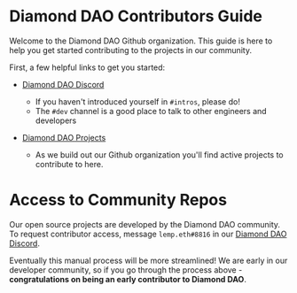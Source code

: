 # Diamond DAO Contributors Guide

Welcome to the Diamond DAO Github organization. This guide is here to help you get started contributing to the projects in our community.

First, a few helpful links to get you started:

- [Diamond DAO Discord](https://discord.gg/ZUmC5rHH3S)
    - If you haven't introduced yourself in `#intros`, please do!
    - The `#dev` channel is a good place to talk to other engineers and developers

- [Diamond DAO Projects](https://github.com/orgs/DiamondDAO/projects)
    - As we build out our Github organization you'll find active projects to contribute to here.

# Access to Community Repos

Our open source projects are developed by the Diamond DAO community. To request contributor access, message `lemp.eth#8816` in our [Diamond DAO Discord](https://discord.gg/p6EpwmJb).

Eventually this manual process will be more streamlined! We are early in our developer community, so if you go through the process above - **congratulations on being an early contributor to Diamond DAO**.
